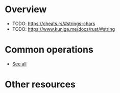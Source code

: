 # Overview

- TODO: https://cheats.rs/#strings-chars
- TODO: https://www.kuniga.me/docs/rust/#string


# Common operations
- [See all](../common/strings.gen.md)


# Other resources
